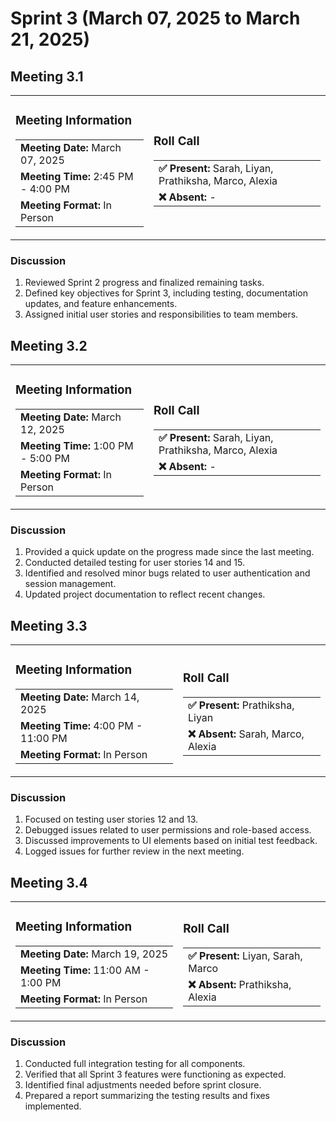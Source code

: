# Sprint 3 (March 07, 2025 to March 21, 2025)

## Meeting 3.1

<table>
  <tr>
    <td>

### Meeting Information
<table>
  <tr>
    <td><strong>Meeting Date:</strong> March 07, 2025</td>
  </tr>
  <tr>
    <td><strong>Meeting Time:</strong> 2:45 PM - 4:00 PM</td>
  </tr>
  <tr>
    <td><strong>Meeting Format:</strong> In Person</td>
  </tr>
</table>

  </td>
  <td>

### Roll Call
<table>
  <tr>
    <td><strong>✅ Present:</strong> Sarah, Liyan, Prathiksha, Marco, Alexia</td>
  </tr>
  <tr>
    <td><strong>❌ Absent: </strong> -</td>
  </tr>
</table>

  </td>
  </tr>
</table>

### Discussion

1. Reviewed Sprint 2 progress and finalized remaining tasks.
2. Defined key objectives for Sprint 3, including testing, documentation updates, and feature enhancements.
3. Assigned initial user stories and responsibilities to team members.

## Meeting 3.2

<table>
  <tr>
    <td>

### Meeting Information
<table>
  <tr>
    <td><strong>Meeting Date:</strong> March 12, 2025</td>
  </tr>
  <tr>
    <td><strong>Meeting Time:</strong> 1:00 PM - 5:00 PM</td>
  </tr>
  <tr>
    <td><strong>Meeting Format:</strong> In Person</td>
  </tr>
</table>

  </td>
  <td>

### Roll Call
<table>
  <tr>
    <td><strong>✅ Present:</strong> Sarah, Liyan, Prathiksha, Marco, Alexia</td>
  </tr>
  <tr>
    <td><strong>❌ Absent: </strong> -</td>
  </tr>
</table>

  </td>
  </tr>
</table>

### Discussion
1. Provided a quick update on the progress made since the last meeting.
2. Conducted detailed testing for user stories 14 and 15.
3. Identified and resolved minor bugs related to user authentication and session management.
4. Updated project documentation to reflect recent changes.

## Meeting 3.3

<table>
  <tr>
    <td>

### Meeting Information
<table>
  <tr>
    <td><strong>Meeting Date:</strong> March 14, 2025</td>
  </tr>
  <tr>
    <td><strong>Meeting Time:</strong> 4:00 PM - 11:00 PM</td>
  </tr>
  <tr>
    <td><strong>Meeting Format:</strong> In Person</td>
  </tr>
</table>

  </td>
  <td>

### Roll Call
<table>
  <tr>
    <td><strong>✅ Present:</strong> Prathiksha, Liyan</td>
  </tr>
  <tr>
    <td><strong>❌ Absent: </strong> Sarah, Marco, Alexia</td>
  </tr>
</table>

  </td>
  </tr>
</table>

### Discussion
1. Focused on testing user stories 12 and 13.
2. Debugged issues related to user permissions and role-based access.
3. Discussed improvements to UI elements based on initial test feedback.
4. Logged issues for further review in the next meeting.


## Meeting 3.4

<table>
  <tr>
    <td>

### Meeting Information
<table>
  <tr>
    <td><strong>Meeting Date:</strong> March 19, 2025</td>
  </tr>
  <tr>
    <td><strong>Meeting Time:</strong> 11:00 AM - 1:00 PM</td>
  </tr>
  <tr>
    <td><strong>Meeting Format:</strong> In Person</td>
  </tr>
</table>

  </td>
  <td>

### Roll Call
<table>
  <tr>
    <td><strong>✅ Present:</strong> Liyan, Sarah, Marco</td>
  </tr>
  <tr>
    <td><strong>❌ Absent: </strong> Prathiksha, Alexia</td>
  </tr>
</table>

  </td>
  </tr>
</table>

### Discussion
1. Conducted full integration testing for all components.
2. Verified that all Sprint 3 features were functioning as expected.
3. Identified final adjustments needed before sprint closure.
4. Prepared a report summarizing the testing results and fixes implemented.


